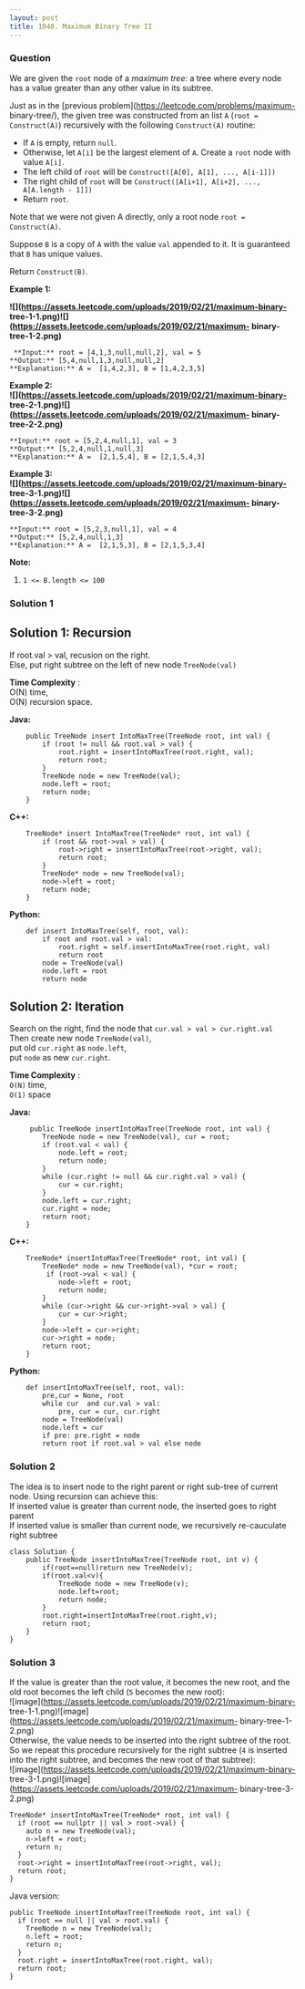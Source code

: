 ```yaml
---
layout: post
title: 1040. Maximum Binary Tree II
---
```

### Question
We are given the `root` node of a _maximum tree:_ a tree where every node has
a value greater than any other value in its subtree.

Just as in the [previous problem](https://leetcode.com/problems/maximum-
binary-tree/), the given tree was constructed from an list `A` (`root =
Construct(A)`) recursively with the following `Construct(A)` routine:

  * If `A` is empty, return `null`.
  * Otherwise, let `A[i]` be the largest element of `A`.  Create a `root` node with value `A[i]`.
  * The left child of `root` will be `Construct([A[0], A[1], ..., A[i-1]])`
  * The right child of `root` will be `Construct([A[i+1], A[i+2], ..., A[A.length - 1]])`
  * Return `root`.

Note that we were not given A directly, only a root node `root =
Construct(A)`.

Suppose `B` is a copy of `A` with the value `val` appended to it.  It is
guaranteed that `B` has unique values.

Return `Construct(B)`.



 **Example 1:**

 **![](https://assets.leetcode.com/uploads/2019/02/21/maximum-binary-
tree-1-1.png)![](https://assets.leetcode.com/uploads/2019/02/21/maximum-
binary-tree-1-2.png)**

    
    
     **Input:** root = [4,1,3,null,null,2], val = 5
    **Output:** [5,4,null,1,3,null,null,2]
    **Explanation:** A =  [1,4,2,3], B = [1,4,2,3,5]
    

**Example 2:  
![](https://assets.leetcode.com/uploads/2019/02/21/maximum-binary-
tree-2-1.png)![](https://assets.leetcode.com/uploads/2019/02/21/maximum-
binary-tree-2-2.png)**

    
    
    **Input:** root = [5,2,4,null,1], val = 3
    **Output:** [5,2,4,null,1,null,3]
    **Explanation:** A =  [2,1,5,4], B = [2,1,5,4,3]
    

**Example 3:  
![](https://assets.leetcode.com/uploads/2019/02/21/maximum-binary-
tree-3-1.png)![](https://assets.leetcode.com/uploads/2019/02/21/maximum-
binary-tree-3-2.png)**

    
    
    **Input:** root = [5,2,3,null,1], val = 4
    **Output:** [5,2,4,null,1,3]
    **Explanation:** A =  [2,1,5,3], B = [2,1,5,3,4]
    



 **Note:**

  1. `1 <= B.length <= 100`

### Solution 1
##  **Solution 1: Recursion**

If root.val > val, recusion on the right.  
Else, put right subtree on the left of new node `TreeNode(val)`

 **Time Complexity** :  
O(N) time,  
O(N) recursion space.

  

 **Java:**

    
    
        public TreeNode insert IntoMaxTree(TreeNode root, int val) {
            if (root != null && root.val > val) {
                root.right = insertIntoMaxTree(root.right, val);
                return root;
            }
            TreeNode node = new TreeNode(val);
            node.left = root;
            return node;
        }
    

**C++:**

    
    
        TreeNode* insert IntoMaxTree(TreeNode* root, int val) {
            if (root && root->val > val) {
                root->right = insertIntoMaxTree(root->right, val);
                return root;
            }
            TreeNode* node = new TreeNode(val);
            node->left = root;
            return node;        
        }
    

**Python:**

    
    
        def insert IntoMaxTree(self, root, val):
            if root and root.val > val:
                root.right = self.insertIntoMaxTree(root.right, val)
                return root
            node = TreeNode(val)
            node.left = root
            return node
    

  

## **Solution 2: Iteration**

Search on the right, find the node that `cur.val > val > cur.right.val`  
Then create new node `TreeNode(val)`,  
put old `cur.right` as `node.left`,  
put `node` as new `cur.right`.

**Time Complexity** :  
`O(N)` time,  
`O(1)` space

**Java:**

    
    
         public TreeNode insertIntoMaxTree(TreeNode root, int val) {
            TreeNode node = new TreeNode(val), cur = root;
            if (root.val < val) {
                node.left = root;
                return node;
            }
            while (cur.right != null && cur.right.val > val) {
                cur = cur.right;
            }
            node.left = cur.right;
            cur.right = node;
            return root;
        }
    

**C++:**

    
    
        TreeNode* insertIntoMaxTree(TreeNode* root, int val) {
            TreeNode* node = new TreeNode(val), *cur = root;
             if (root->val < val) {
                node->left = root;
                return node;
            }
            while (cur->right && cur->right->val > val) {
                cur = cur->right;
            }
            node->left = cur->right;
            cur->right = node;
            return root;
        }
    

**Python:**

    
    
        def insertIntoMaxTree(self, root, val):
            pre,cur = None, root
            while cur  and cur.val > val:
                pre, cur = cur, cur.right
            node = TreeNode(val)
            node.left = cur
            if pre: pre.right = node
            return root if root.val > val else node
    


### Solution 2
The idea is to insert node to the right parent or right sub-tree of current
node. Using recursion can achieve this:  
If inserted value is greater than current node, the inserted goes to right
parent  
If inserted value is smaller than current node, we recursively re-cauculate
right subtree

    
    
    class Solution {
        public TreeNode insertIntoMaxTree(TreeNode root, int v) {
            if(root==null)return new TreeNode(v);
            if(root.val<v){
                TreeNode node = new TreeNode(v);
                node.left=root;
                return node;
            }
            root.right=insertIntoMaxTree(root.right,v);
            return root;
        }
    }
    


### Solution 3
If the value is greater than the root value, it becomes the new root, and the
old root becomes the left child (`5` becomes the new root):  
![image](https://assets.leetcode.com/uploads/2019/02/21/maximum-binary-
tree-1-1.png)![image](https://assets.leetcode.com/uploads/2019/02/21/maximum-
binary-tree-1-2.png)  
Otherwise, the value needs to be inserted into the right subtree of the root.
So we repeat this procedure recursively for the right subtree (`4` is inserted
into the right subtree, and becomes the new root of that subtree):  
![image](https://assets.leetcode.com/uploads/2019/02/21/maximum-binary-
tree-3-1.png)![image](https://assets.leetcode.com/uploads/2019/02/21/maximum-
binary-tree-3-2.png)

    
    
    TreeNode* insertIntoMaxTree(TreeNode* root, int val) {
      if (root == nullptr || val > root->val) {
        auto n = new TreeNode(val);
        n->left = root;
        return n;
      }
      root->right = insertIntoMaxTree(root->right, val);
      return root;
    }
    

Java version:

    
    
    public TreeNode insertIntoMaxTree(TreeNode root, int val) {
      if (root == null || val > root.val) {
        TreeNode n = new TreeNode(val);
        n.left = root;
        return n;
      }
      root.right = insertIntoMaxTree(root.right, val);
      return root;
    }
    



